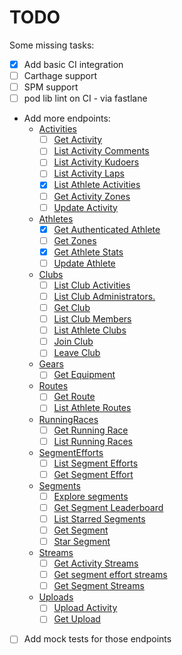 # TODO

Some missing tasks:

- [x] Add basic CI integration
- [ ] Carthage support
- [ ] SPM support
- [ ] pod lib lint on CI - via fastlane
- Add more endpoints:
  - [Activities](https://developers.strava.com/docs/reference/#api-Activities)
    - [ ] [Get Activity](https://developers.strava.com/docs/reference/#api-Activities-getActivityById)
    - [ ] [List Activity Comments](https://developers.strava.com/docs/reference/#api-Activities-getCommentsByActivityId)
    - [ ] [List Activity Kudoers](https://developers.strava.com/docs/reference/#api-Activities-getKudoersByActivityId)
    - [ ] [List Activity Laps](https://developers.strava.com/docs/reference/#api-Activities-getLapsByActivityId)
    - [x] [List Athlete Activities](https://developers.strava.com/docs/reference/#api-Activities-getLoggedInAthleteActivities)
    - [ ] [Get Activity Zones](https://developers.strava.com/docs/reference/#api-Activities-getZonesByActivityId)
    - [ ] [Update Activity](https://developers.strava.com/docs/reference/#api-Activities-updateActivityById)
  - [Athletes](https://developers.strava.com/docs/reference/#api-Athletes)
    - [x] [Get Authenticated Athlete](https://developers.strava.com/docs/reference/#api-Athletes-getLoggedInAthlete)
    - [ ] [Get Zones](https://developers.strava.com/docs/reference/#api-Athletes-getLoggedInAthleteZones)
    - [x] [Get Athlete Stats](https://developers.strava.com/docs/reference/#api-Athletes-getStats)
    - [ ] [Update Athlete](https://developers.strava.com/docs/reference/#api-Athletes-updateLoggedInAthlete)
  - [Clubs](https://developers.strava.com/docs/reference/#api-Clubs)
    - [ ] [List Club Activities](https://developers.strava.com/docs/reference/#api-Clubs-getClubActivitiesById)
    - [ ] [List Club Administrators.](https://developers.strava.com/docs/reference/#api-Clubs-getClubAdminsById)
    - [ ] [Get Club](https://developers.strava.com/docs/reference/#api-Clubs-getClubById)
    - [ ] [List Club Members](https://developers.strava.com/docs/reference/#api-Clubs-getClubMembersById)
    - [ ] [List Athlete Clubs](https://developers.strava.com/docs/reference/#api-Clubs-getLoggedInAthleteClubs)
    - [ ] [Join Club](https://developers.strava.com/docs/reference/#api-Clubs-joinClubById)
    - [ ] [Leave Club](https://developers.strava.com/docs/reference/#api-Clubs-leaveClubById)
  - [Gears](https://developers.strava.com/docs/reference/#api-Gears)
    - [ ] [Get Equipment](https://developers.strava.com/docs/reference/#api-Gears-getGearById)
  - [Routes](https://developers.strava.com/docs/reference/#api-Routes)
    - [ ] [Get Route](https://developers.strava.com/docs/reference/#api-Routes-getRouteById)
    - [ ] [List Athlete Routes](https://developers.strava.com/docs/reference/#api-Routes-getRoutesByAthleteId)
  - [RunningRaces](https://developers.strava.com/docs/reference/#api-RunningRaces)
    - [ ] [Get Running Race](https://developers.strava.com/docs/reference/#api-RunningRaces-getRunningRaceById)
    - [ ] [List Running Races](https://developers.strava.com/docs/reference/#api-RunningRaces-getRunningRaces)
  - [SegmentEfforts](https://developers.strava.com/docs/reference/#api-SegmentEfforts)
    - [ ] [List Segment Efforts](https://developers.strava.com/docs/reference/#api-SegmentEfforts-getEffortsBySegmentId)
    - [ ] [Get Segment Effort](https://developers.strava.com/docs/reference/#api-SegmentEfforts-getSegmentEffortById)
  - [Segments](https://developers.strava.com/docs/reference/#api-Segments)
    - [ ] [Explore segments](https://developers.strava.com/docs/reference/#api-Segments-exploreSegments)
    - [ ] [Get Segment Leaderboard](https://developers.strava.com/docs/reference/#api-Segments-getLeaderboardBySegmentId)
    - [ ] [List Starred Segments](https://developers.strava.com/docs/reference/#api-Segments-getLoggedInAthleteStarredSegments)
    - [ ] [Get Segment](https://developers.strava.com/docs/reference/#api-Segments-getSegmentById)
    - [ ] [Star Segment](https://developers.strava.com/docs/reference/#api-Segments-starSegment)
  - [Streams](https://developers.strava.com/docs/reference/#api-Streams)
    - [ ] [Get Activity Streams](https://developers.strava.com/docs/reference/#api-Streams-getActivityStreams)
    - [ ] [Get segment effort streams](https://developers.strava.com/docs/reference/#api-Streams-getSegmentEffortStreams)
    - [ ] [Get Segment Streams](https://developers.strava.com/docs/reference/#api-Streams-getSegmentStreams)
  - [Uploads](https://developers.strava.com/docs/reference/#api-Uploads)
    - [ ] [Upload Activity](https://developers.strava.com/docs/reference/#api-Uploads-createUpload)
    - [ ] [Get Upload](https://developers.strava.com/docs/reference/#api-Uploads-getUploadById)
- [ ] Add mock tests for those endpoints

